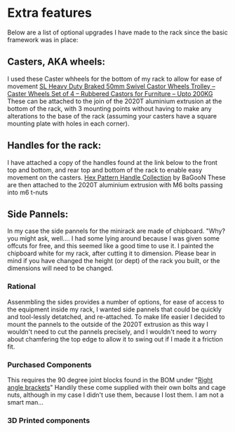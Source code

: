 # Extra features
Below are a list of optional upgrades I have made to the rack since the basic framework was in place:

## Casters, AKA wheels:
I used these Caster whheels for the bottom of my rack to allow for ease of movement 
[SL Heavy Duty Braked 50mm Swivel Castor Wheels Trolley – Caster Wheels Set of 4 – Rubbered Castors for Furniture – Upto 200KG ](https://www.amazon.co.uk/dp/B01MT3DZ73?ref_=ppx_hzsearch_conn_dt_b_fed_asin_title_1)
These can be attached to the join of the 2020T aluminium extrusion at the bottom of the rack, with 3 mounting points without having to make any alterations to the base of the rack (assuming your casters have a square mounting plate with holes in each corner).

## Handles for the rack:
I have attached a copy of the handles found at the link below to the front top and bottom, and rear top and bottom of the rack to enable easy movement on the casters. 
[Hex Pattern Handle Collection](https://makerworld.com/en/models/138456-hex-pattern-handle-collection#profileId-156939) by BaGooN
These are then attached to the 2020T aluminium extrusion with M6 bolts passing into m6 t-nuts

## Side Pannels:
In my case the side pannels for the minirack are made of chipboard. 
"Why? you might ask, well.... I had some lying around because I was given some offcuts for free, and this seemed like a good time to use it.
I painted the chipboard white for my rack, after cutting it to dimension. Please bear in mind if you have changed the height (or dept) of the rack you built, or the dimensions will need to be changed. 

### Rational
Assenmbling the sides provides a number of options, for ease of access to the equipment inside my rack, I wanted side pannels that could be quickly and tool-lessly detatched, and re-attached. 
To make life easier I decided to mount the pannels to the outside of the 2020T extrusion as this way I wouldn't need to cut the pannels precisely, and I wouldn't need to worry about chamfering the top edge to allow it to swing out if I made it a friction fit. 
### Purchased Components
This requires the 90 degree joint blocks found in the BOM under "[Right angle brackets](https://vi.aliexpress.com/item/1005007349855293.html?spm=a2g0o.order_list.order_list_main.133.75971802QPCb3Y&gatewayAdapt=glo2vnm)"
Handily these come supplied with their own bolts and cage nuts, although in my case I didn't use them, because I lost them. I am not a smart man...
### 3D Printed components

